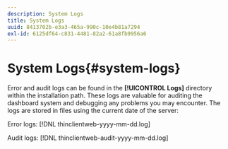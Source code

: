 ```yaml
---
description: System Logs
title: System Logs
uuid: 8413702b-e3a3-465a-990c-10e4b81a7294
exl-id: 6125df64-c831-4481-82a2-61a8fb9956a6
---
```

# System Logs{#system-logs}

Error and audit logs can be found in the **[!UICONTROL Logs]** directory within the installation path. These logs are valuable for auditing the dashboard system and debugging any problems you may encounter. The logs are stored in files using the current date of the server:

Error logs: [!DNL thinclientweb-yyyy-mm-dd.log]

Audit logs: [!DNL thinclientweb-audit-yyyy-mm-dd.log]
